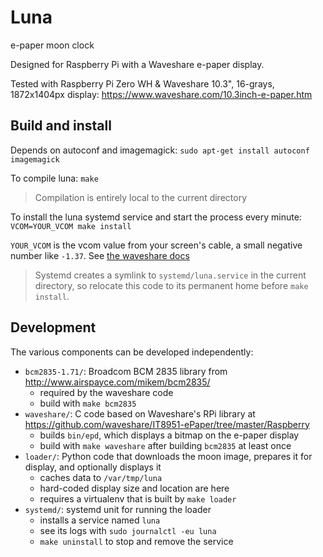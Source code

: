 # Luna

e-paper moon clock

Designed for Raspberry Pi with a Waveshare e-paper display.

Tested with Raspberry Pi Zero WH & Waveshare 10.3", 16-grays, 1872x1404px display: https://www.waveshare.com/10.3inch-e-paper.htm

## Build and install

Depends on autoconf and imagemagick: `sudo apt-get install autoconf imagemagick`

To compile luna: `make`
> Compilation is entirely local to the current directory

To install the luna systemd service and start the process every minute: `VCOM=YOUR_VCOM make install`

`YOUR_VCOM` is the vcom value from your screen's cable, a small negative number like `-1.37`.
See [the waveshare docs](https://www.waveshare.com/wiki/10.3inch_e-Paper_HAT#Use_the_correct_VCOM_value)

> Systemd creates a symlink to `systemd/luna.service` in the current directory,
> so relocate this code to its permanent home before `make install`.

## Development

The various components can be developed independently:

- `bcm2835-1.71/`: Broadcom BCM 2835 library from http://www.airspayce.com/mikem/bcm2835/
    - required by the waveshare code
    - build with `make bcm2835`
- `waveshare/`: C code based on Waveshare's RPi library at https://github.com/waveshare/IT8951-ePaper/tree/master/Raspberry
    - builds `bin/epd`, which displays a bitmap on the e-paper display
    - build with `make waveshare` after building `bcm2835` at least once
- `loader/`: Python code that downloads the moon image, prepares it for display, and optionally displays it
    - caches data to `/var/tmp/luna`
    - hard-coded display size and location are here
    - requires a virtualenv that is built by `make loader`
- `systemd/`: systemd unit for running the loader
    - installs a service named `luna`
    - see its logs with `sudo journalctl -eu luna`
    - `make uninstall` to stop and remove the service
